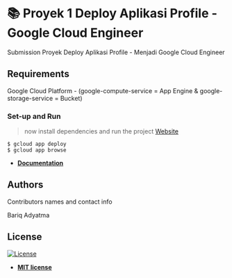 # 📚 Proyek 1 Deploy Aplikasi Profile - Google Cloud Engineer

Submission Proyek Deploy Aplikasi Profile - Menjadi Google Cloud Engineer

## Requirements

Google Cloud Platform - (google-compute-service = App Engine &  google-storage-service = Bucket)

### Set-up and Run
> now install dependencies and run the project 
> [Website](https://ikhsan-profile.et.r.appspot.com/)

```shell
$ gcloud app deploy
$ gcloud app browse
```
- **[Documentation](https://cloud.google.com/appengine/docs/standard/hosting-a-static-website)**

## Authors

Contributors names and contact info

Bariq Adyatma

## License

[![License](http://img.shields.io/:license-mit-blue.svg?style=flat-square)](http://badges.mit-license.org)

- **[MIT license](http://opensource.org/licenses/mit-license.php)**